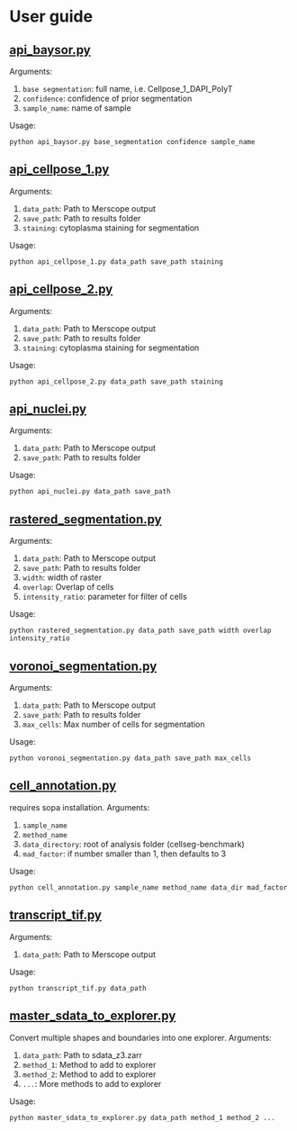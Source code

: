 # User guide

## [api_baysor.py](api_baysor.py)
Arguments:
1) `base segmentation`: full name, i.e. Cellpose_1_DAPI_PolyT
2) `confidence`: confidence of prior segmentation
3) `sample_name`: name of sample

Usage:
```
python api_baysor.py base_segmentation confidence sample_name
```

## [api_cellpose_1.py](api_cellpose_1.py)
Arguments:
1) `data_path`: Path to Merscope output
2) `save_path`: Path to results folder
3) `staining`: cytoplasma staining for segmentation

Usage:
```
python api_cellpose_1.py data_path save_path staining
```

## [api_cellpose_2.py](api_cellpose_2.py)
Arguments:
1) `data_path`: Path to Merscope output
2) `save_path`: Path to results folder
3) `staining`: cytoplasma staining for segmentation

Usage:
```
python api_cellpose_2.py data_path save_path staining
```

## [api_nuclei.py](api_nuclei.py)
Arguments:
1) `data_path`: Path to Merscope output
2) `save_path`: Path to results folder

Usage:
```
python api_nuclei.py data_path save_path
```

## [rastered_segmentation.py](rastered_segmentation.py)
Arguments:
1) `data_path`: Path to Merscope output
2) `save_path`: Path to results folder
3) `width`: width of raster
4) `overlap`: Overlap of cells
5) `intensity_ratio`: parameter for filter of cells

Usage:
```
python rastered_segmentation.py data_path save_path width overlap intensity_ratio
```

## [voronoi_segmentation.py](voronoi_segmentation.py)
Arguments:
1) `data_path`: Path to Merscope output
2) `save_path`: Path to results folder
3) `max_cells`: Max number of cells for segmentation

Usage:
```
python voronoi_segmentation.py data_path save_path max_cells
```

## [cell_annotation.py](cell_annotation.py)
requires sopa installation. Arguments:
1) `sample_name`
2) `method_name`
3) `data_directory`: root of analysis folder (cellseg-benchmark)
4) `mad_factor`: if number smaller than 1, then defaults to 3

Usage:
```
python cell_annotation.py sample_name method_name data_dir mad_factor
```

## [transcript_tif.py](transcript_tif.py)
Arguments:
1) `data_path`: Path to Merscope output

Usage:
```
python transcript_tif.py data_path
```

## [master_sdata_to_explorer.py](master_sdata_to_explorer.py)
Convert multiple shapes and boundaries into one explorer.
Arguments:
1) `data_path`: Path to sdata_z3.zarr
2) `method_1`: Method to add to explorer
3) `method_2`: Method to add to explorer
4) `...`: More methods to add to explorer

Usage:
```
python master_sdata_to_explorer.py data_path method_1 method_2 ...
```